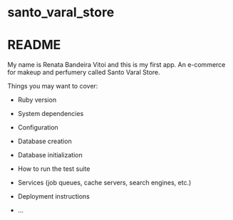 # santo_varal_store
# README

My name is Renata Bandeira Vitoi and this is my first app. An e-commerce for makeup and perfumery called Santo Varal Store.

Things you may want to cover:

* Ruby version

* System dependencies

* Configuration

* Database creation

* Database initialization

* How to run the test suite

* Services (job queues, cache servers, search engines, etc.)

* Deployment instructions

* ...
